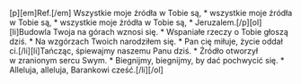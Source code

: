 [p][em]Ref.[/em] Wszystkie moje źródła w Tobie są, * wszystkie moje źródła w Tobie są, * wszystkie moje źródła w Tobie są, * Jeruzalem.[/p][ol][li]Budowla Twoja na górach wznosi się. * Wspaniałe rzeczy o Tobie głoszą dziś. * Na wzgórzach Twoich narodziłem się. * Pan cię miłuje, życie oddał ci.[/li][li]Tańcząc, śpiewajmy naszemu Panu dziś. * Źródło otworzył w zranionym sercu Swym. * Biegnijmy, biegnijmy, by dać pochwycić się. * Alleluja, alleluja, Barankowi cześć.[/li][/ol]